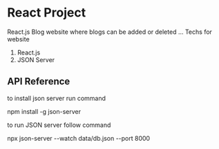 
# React Project

React.js Blog website where blogs can be added or deleted ... 
Techs for website
1. React.js
2. JSON Server


## API Reference
to install json server run command


npm install -g json-server


to run JSON server follow command


npx json-server --watch data/db.json --port 8000

